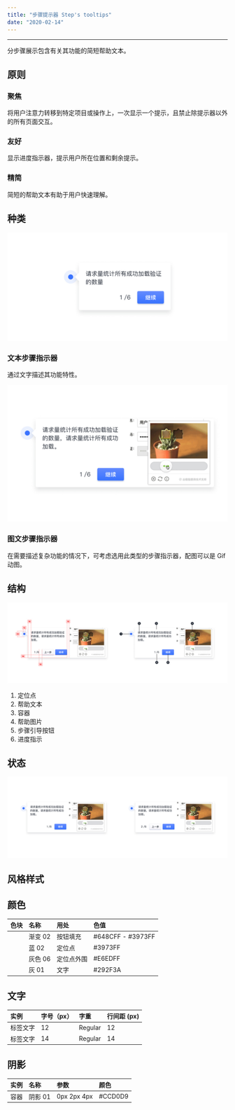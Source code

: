 ```yaml
---
title: "步骤提示器 Step's tooltips"
date: "2020-02-14"
---
```


---

分步骤展示包含有关其功能的简短帮助文本。

## 原则

### 聚焦

将用户注意力转移到特定项目或操作上，一次显示一个提示，且禁止除提示器以外的所有页面交互。

### 友好

显示进度指示器，提示用户所在位置和剩余提示。

### 精简

简短的帮助文本有助于用户快速理解。

## 种类

![step's-tooltips-1](./step's-tooltips-1.jpg)

### 文本步骤指示器

通过文字描述其功能特性。

![step's-tooltips-2](./step's-tooltips-2.jpg)

### 图文步骤指示器

在需要描述复杂功能的情况下，可考虑选用此类型的步骤指示器，配图可以是 Gif 动图。

## 结构

![step's-tooltips-3](./step's-tooltips-3.jpg)

1. 定位点
2. 帮助文本
3. 容器
4. 帮助图片
5. 步骤引导按钮
6. 进度指示

## 状态

![step's-tooltips-4](./step's-tooltips-4.jpg)

## 风格样式

## 颜色

| 色块                                                                                                    | 名称    | 用处       | 色值              |
| :------------------------------------------------------------------------------------------------------ | :------ | :--------- | :---------------- |
| <span class="colorBlock" style="background: linear-gradient(180deg, #648CFF 0%, #3973FF 100%);"></span> | 渐变 02 | 按钮填充   | #648CFF - #3973FF |
| <span class="colorBlock" style="background-color: #3973FF;"></span>                                     | 蓝 02   | 定位点     | #3973FF           |
| <span class="colorBlock" style="background-color: #E6EDFF;"></span>                                     | 灰色 06 | 定位点外围 | #E6EDFF           |
| <span class="colorBlock" style="background-color: #292F3A;"></span>                                     | 灰 01   | 文字       | #292F3A           |

## 文字

| 实例     | 字号（px） | 字重    | 行间距 (px) |
| :------- | :--------- | :------ | :---------- |
| 标签文字 | 12         | Regular | 12          |
| 标签文字 | 14         | Regular | 14          |

## 阴影

| 实例 | 名称    | 参数        | 颜色    |
| :--- | :------ | :---------- | :------ |
| 容器 | 阴影 01 | 0px 2px 4px | #CCD0D9 |
